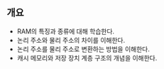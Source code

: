 ## 개요

- RAM의 특징과 종류에 대해 학습한다.
- 논리 주소와 물리 주소의 차이를 이해한다.
- 논리 주소를 물리 주소로 변환하는 방법을 이해한다.
- 캐시 메모리와 저장 장치 계층 구조의 개념을 이해한다.
